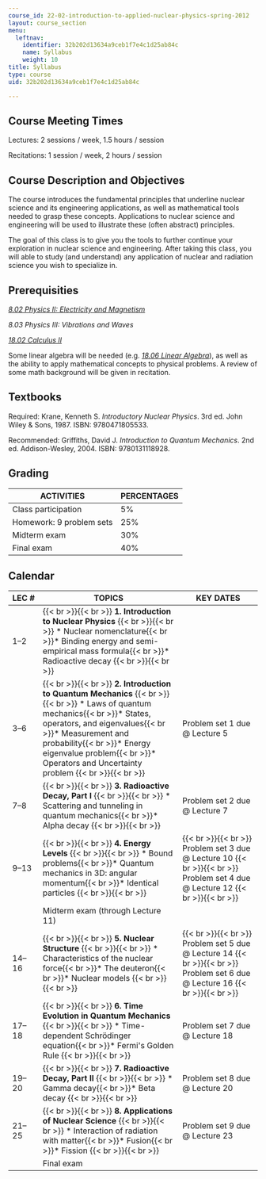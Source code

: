 ```yaml
---
course_id: 22-02-introduction-to-applied-nuclear-physics-spring-2012
layout: course_section
menu:
  leftnav:
    identifier: 32b202d13634a9ceb1f7e4c1d25ab84c
    name: Syllabus
    weight: 10
title: Syllabus
type: course
uid: 32b202d13634a9ceb1f7e4c1d25ab84c

---
```


Course Meeting Times
--------------------

Lectures: 2 sessions / week, 1.5 hours / session

Recitations: 1 session / week, 2 hours / session

Course Description and Objectives
---------------------------------

The course introduces the fundamental principles that underline nuclear science and its engineering applications, as well as mathematical tools needed to grasp these concepts. Applications to nuclear science and engineering will be used to illustrate these (often abstract) principles.

The goal of this class is to give you the tools to further continue your exploration in nuclear science and engineering. After taking this class, you will able to study (and understand) any application of nuclear and radiation science you wish to specialize in.

Prerequisities
--------------

[_8.02 Physics II: Electricity and Magnetism_](/courses/8-02-physics-ii-electricity-and-magnetism-spring-2007)

_8.03 Physics III: Vibrations and Waves_

[_18.02 Calculus II_](/courses/18-02-multivariable-calculus-fall-2007)

Some linear algebra will be needed (e.g. [_18.06 Linear Algebra_](/courses/18-06-linear-algebra-spring-2010)), as well as the ability to apply mathematical concepts to physical problems. A review of some math background will be given in recitation.

Textbooks
---------

Required: Krane, Kenneth S. _Introductory Nuclear Physics_. 3rd ed. John Wiley & Sons, 1987. ISBN: 9780471805533.

Recommended: Griffiths, David J. _Introduction to Quantum Mechanics_. 2nd ed. Addison-Wesley, 2004. ISBN: 9780131118928.

Grading
-------

| ACTIVITIES | PERCENTAGES |
| --- | --- |
| Class participation | 5% |
| Homework: 9 problem sets | 25% |
| Midterm exam | 30% |
| Final exam | 40% 

Calendar
--------

| LEC # | TOPICS | KEY DATES |
| --- | --- | --- |
| 1–2 |  {{< br >}}{{< br >}} **1\. Introduction to Nuclear Physics** {{< br >}}{{< br >}} *   Nuclear nomenclature{{< br >}}*   Binding energy and semi-empirical mass formula{{< br >}}*   Radioactive decay {{< br >}}{{< br >}}  | &nbsp; |
| 3–6 |  {{< br >}}{{< br >}} **2\. Introduction to Quantum Mechanics** {{< br >}}{{< br >}} *   Laws of quantum mechanics{{< br >}}*   States, operators, and eigenvalues{{< br >}}*   Measurement and probability{{< br >}}*   Energy eigenvalue problem{{< br >}}*   Operators and Uncertainty problem {{< br >}}{{< br >}}  | Problem set 1 due @ Lecture 5 |
| 7–8 |  {{< br >}}{{< br >}} **3\. Radioactive Decay, Part I** {{< br >}}{{< br >}} *   Scattering and tunneling in quantum mechanics{{< br >}}*   Alpha decay {{< br >}}{{< br >}}  | Problem set 2 due @ Lecture 7 |
| 9–13 |  {{< br >}}{{< br >}} **4\. Energy Levels** {{< br >}}{{< br >}} *   Bound problems{{< br >}}*   Quantum mechanics in 3D: angular momentum{{< br >}}*   Identical particles {{< br >}}{{< br >}}  |  {{< br >}}{{< br >}} Problem set 3 due @ Lecture 10 {{< br >}}{{< br >}} Problem set 4 due @ Lecture 12 {{< br >}}{{< br >}}  |
| &nbsp; | Midterm exam (through Lecture 11) | &nbsp; |
| 14–16 |  {{< br >}}{{< br >}} **5\. Nuclear Structure** {{< br >}}{{< br >}} *   Characteristics of the nuclear force{{< br >}}*   The deuteron{{< br >}}*   Nuclear models {{< br >}}{{< br >}}  |  {{< br >}}{{< br >}} Problem set 5 due @ Lecture 14 {{< br >}}{{< br >}} Problem set 6 due @ Lecture 16 {{< br >}}{{< br >}}  |
| 17–18 |  {{< br >}}{{< br >}} **6\. Time Evolution in Quantum Mechanics** {{< br >}}{{< br >}} *   Time-dependent Schrödinger equation{{< br >}}*   Fermi's Golden Rule {{< br >}}{{< br >}}  | Problem set 7 due @ Lecture 18 |
| 19–20 |  {{< br >}}{{< br >}} **7\. Radioactive Decay, Part II** {{< br >}}{{< br >}} *   Gamma decay{{< br >}}*   Beta decay {{< br >}}{{< br >}}  | Problem set 8 due @ Lecture 20 |
| 21–25 |  {{< br >}}{{< br >}} **8\. Applications of Nuclear Science** {{< br >}}{{< br >}} *   Interaction of radiation with matter{{< br >}}*   Fusion{{< br >}}*   Fission {{< br >}}{{< br >}}  | Problem set 9 due @ Lecture 23 |
| &nbsp; | Final exam |